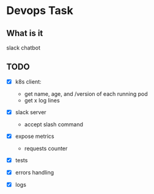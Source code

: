 # Devops Task

## What is it

slack chatbot

## TODO
- [X] k8s client: 
  - get name, age, and /version of each running pod
  - get x log lines
- [X] slack server
  - accept slash command
- [X] expose metrics
  - requests counter
- [X] tests
- [X] errors handling
- [X] logs

